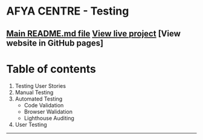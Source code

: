 # AFYA CENTRE - Testing

[Main README.md file]()
[View live project]()
[View website in GitHub pages]
---

# Table of contents

1. Testing User Stories
2. Manual Testing
3. Automated Testing
    * Code Validation
    * Browser Walidation
    * Lighthouse Auditing
4. User Testing

---
